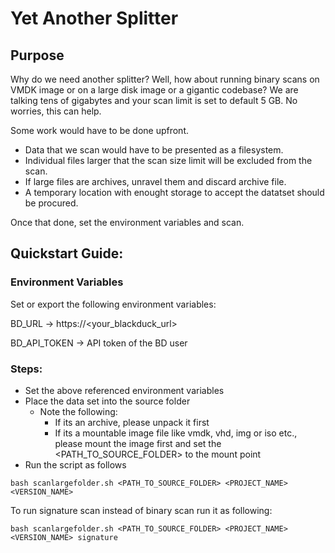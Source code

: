 # Yet Another Splitter
## Purpose

Why do we need another splitter? Well, how about running binary scans on VMDK image or on a large disk image or a gigantic codebase?
We are talking tens of gigabytes and your scan limit is set to default 5 GB. No worries, this can help.

Some work would have to be done upfront. 

* Data that we scan would have to be presented as a filesystem.
* Individual files larger that the scan size limit will be excluded from the scan.
* If large files are archives, unravel them and discard archive file.
* A temporary location with enought storage to accept the datatset should be procured.

Once that done, set the environment variables and scan.

## Quickstart Guide:

### Environment Variables
Set or export the following environment variables:

BD_URL -> https://<your_blackduck_url>

BD_API_TOKEN -> API token of the BD user

### Steps:

* Set the above referenced environment variables
* Place the data set into the source folder
  * Note the following:
      * If its an archive, please unpack it first
      * If its a mountable image file like vmdk, vhd, img or iso etc., please mount the image first and set the <PATH_TO_SOURCE_FOLDER> to the mount point
* Run the script as follows

```
bash scanlargefolder.sh <PATH_TO_SOURCE_FOLDER> <PROJECT_NAME> <VERSION_NAME>

```
To run signature scan instead of binary scan run it as following:
```
bash scanlargefolder.sh <PATH_TO_SOURCE_FOLDER> <PROJECT_NAME> <VERSION_NAME> signature

```


